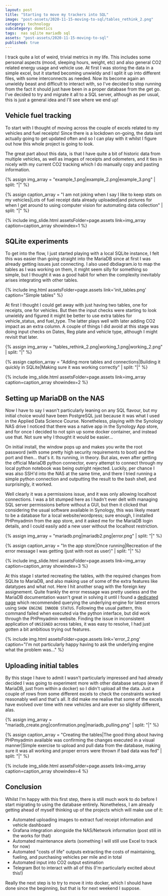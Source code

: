```yaml
---
layout: post
title: "Starting to move my trackers into SQL"
image: "post-assets/2020-11-15-moving-to-sql/tables_rethink_2.png"
category: technology
subcategory: domotics
tags:  nas sqlite mariadb sql
assets: "post-assets/2020-11-15-moving-to-sql"
published: true
---
```


I track quite a lot of weird, trivial metrics in my life. This includes some personal aspects (mood, sleeping hours, weight, etc) and also general CO2 related energy usage and vehicle use. At first I was storing the data in a simple excel, but it started becoming unwieldy and I split it up into different files, with some interconnects as needed. Now its become again an unwieldy beast and difficult to interact with, so I've decided to stop running from the fact it should just have been in a proper database from the get go. I've decided to try and migrate it all to a SQL server, although as per usual, this is just a general idea and I'll see where we end up!

## Vehicle fuel tracking
To start with I thought of moving across the couple of excels related to my vehicles and fuel receipts!
Since there is a lockdown on-going, the data isnt actually going to get updated often and so I can play with it whilst I figure out how this whole project is going to look.

The great part about this data, is that I have quite a bit of historic data from multiple vehicles, as well as images of receipts and odometers, and it ties in nicely with my current CO2 tracking which I do manually copy and pasting information.

{% assign img_array = "example_1.png|example_2.png|example_3.png" | split: "|" %}

{% assign caption_array = "I am not joking when I say I like to keep stats on my vehicles|Lots of fuel receipt data already uploaded|and pictures for when I get around to using computer vision for automating data collection" | split: "|" %}

{% include img_slide.html assetsFolder=page.assets link=img_array caption=caption_array showindex=1 %}



## SQLite experiments
To get into the flow, I just started playing with a local SQLite instance, I felt this was easier than going straight into the MariaDB since at first I was already getting issues just connecting.
I also used dbdiagram.io to map the tables as I was working on them, it might seem silly for something so simple, but I thought it was a good habit for when the complexity inevitably arises integrating with other tables.

{% include img.html assetsFolder=page.assets link='init_tables.png' caption="Simple tables" %}

At first I thought I could get away with just having two tables, one for receipts, one for vehicles. But then the input checks were starting to look unwieldy and figured it might be better to use extra tables for vehicle_status, and fuel_type. The latter plays well with later adding CO2 impact as an extra column. A couple of things I did avoid at this stage was doing input checks on Dates, Reg plate and vehicle type, although I might revisit that later.

{% assign img_array = "tables_rethink_2.png|working_1.png|working_2.png" | split: "|" %}

{% assign caption_array = "Adding more tables and connections|Building it quickly in SQLite|Making sure it was working correctly" | split: "|" %}

{% include img_slide.html assetsFolder=page.assets link=img_array caption=caption_array showindex=2 %}

## Setting up MariaDB on the NAS
Now I have to say I wasn't particularly leaning on any SQL flavour, but my initial choice would have been PostgreSQL just because it was what I used in the Applied Data Science Course. Nonetheless, playing with the Synology NAS drive I noticed that there was a native app in the Synology App store, and for once I decided to not spin up some docker container, and instead use that. Not sure why I thought it would be easier...

On initial install, the window pops up and makes you write the root password (with some pretty high security requirements to boot) and the port and then... that's it. Its running, in theory.
But alas, even after getting the official MariaDB python connector, every attempt to connect through my local python notebook was being outright rejected. Luckily, per chance I was also SSH'd into the NAS at the same time, and there I tried running a simple python connection and outputting the result to the bash shell, and surprisingly, it worked.

Well clearly it was a permissions issue, and it was only allowing localhost connections. I was a bit stumped here as I hadn't ever delt with managing SQL server permissions before without a GUI, but then it clicked that considering the usual software available in Synology, this was likely meant to be a database for a local website/wordpress; sure enough, I installed PHPmyadmin from the app store, and it asked me for the MariaDB login details, and I could easily add a new user without the localhost restriction.

{% assign img_array = "mariadb.png|mariadb2.png|error.png" | split: "|" %}

{% assign caption_array = "In the app store|Once running|Recreation of the error message I was getting (just with root as user)" | split: "|" %}

{% include img_slide.html assetsFolder=page.assets link=img_array caption=caption_array showindex=3 %}

At this stage I started recreating the tables, with the required changes from SQLite to MariaDB, and also making use of some of the extra features like datatypes and what not. Here I hit another snag with the foreign key assignement. Quite frankly the error message was pretty useless and the MariaDB documentation wasn't great in solving it until I found a [dedicated page](mariadb.org/mariadb-innodb-foreign-key-constraint-errors) which recommended querying the underlying engine for latest errors using `SHOW ENGINE INNODB STATUS`. Following the usual pattern, this command failed when executed via the python interface, but did work through the PHPmyadmin website. Finding the issue in inconsistent application of `UNSIGNED` across tables, it was easy to resolve, I had just gotten a bit ambitious trying out features.

{% include img.html assetsFolder=page.assets link='error_2.png' caption="I'm not particularly happy having to ask the underlying engine what the problem was..." %}

## Uploading initial tables
By this stage I have to admit I wasn't particularly impressed and had already decided I was going to experiment more with other database setups (even if MariaDB, just from within a docker) so I didn't upload all the data. Just a couple of rows from some different excels to check the constraints worked reasonably well and that's all. It did make me realise that some of the excels have evolved over time with new vehicles and are ever so slightly different, alas.

{% assign img_array = "mariadb_create.png|confirmation.png|mariadb_pulling.png" | split: "|" %}

{% assign caption_array = "Creating the tables|The good thing about having PHPmyadmin available was confirming the changes executed in a visual manner|Simple exercise to upload and pull data from the database, making sure it was all working and proper errors were thrown if bad data was fed" | split: "|" %}

{% include img_slide.html assetsFolder=page.assets link=img_array caption=caption_array showindex=4 %}

## Conclusion
Whilst I'm happy with this first step, there is still much work to do before I start migrating to using the database entirely. Nonetheless, I am already getting ahead of myself thinking up of the projects which will make use of it:
 - Automated uploading images to extract fuel receipt information and vehicle dashboard
 - Grafana integration alongside the NAS/Network information (post still in the works for that)
 - Automated maintenance alerts (something I will still use Excel to track for now)
 - Automated "costs of life" outputs extracting the costs of maintaining, fueling, and purchasing vehicles per mile and in total
 - Automated input into CO2 output estimation
 - Telegram Bot to interact with all of this (I'm particularly excited about this!)

 Really the next step is to try to move it into docker, which I should have done since the beginning, but that is for next weekend I suppose.
